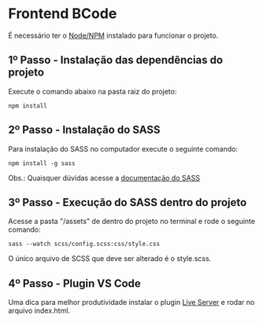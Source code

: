 # Frontend BCode

É necessário ter o [Node/NPM](https://nodejs.org/en/download/) instalado para funcionar o projeto.

## 1º Passo - Instalação das dependências do projeto

Execute o comando abaixo na pasta raiz do projeto:

```
npm install
```

## 2º Passo - Instalação do SASS

Para instalação do SASS no computador execute o seguinte comando:
 
```
npm install -g sass
```

Obs.: Quaisquer dúvidas acesse a [documentação do SASS](https://sass-lang.com/install)

## 3º Passo - Execução do SASS dentro do projeto

Acesse a pasta "/assets" de dentro do projeto no terminal e rode o seguinte comando:

```
sass --watch scss/config.scss:css/style.css
```

O único arquivo de SCSS que deve ser alterado é o style.scss.

## 4º Passo - Plugin VS Code

Uma dica para melhor produtividade instalar o plugin [Live Server](https://marketplace.visualstudio.com/items?itemName=ritwickdey.LiveServer) e rodar no arquivo index.html.
